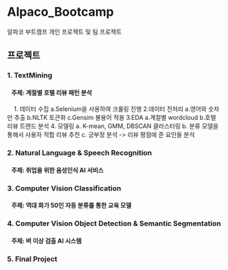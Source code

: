 # Alpaco_Bootcamp

알파코 부트캠프 개인 프로젝트 및 팀 프로젝트

## 프로젝트
### 1. TextMining
   #### &nbsp;&nbsp;&nbsp;주제: 계절별 호텔 리뷰 패턴 분석
   &nbsp;&nbsp;&nbsp; 1. 데이터 수집
      a.Selenium을 사용하여 크롤링 진행
2.데이터 전처리
a.영어와 숫자만 추출
b.NLTK 토큰화
c.Gensim 불용어 적용
3.EDA
a.계절별 wordcloud
b.호텔 리뷰 트렌드 분석
4. 모델링
a. K-mean, GMM, DBSCAN 클러스터링
b. 분류 모델을 통해서 사용자 적합 리뷰 추천
c. 긍부정 분석 -> 리뷰 평점에 준 요인들 분석

### 2. Natural Language & Speech Recognition
   #### &nbsp;&nbsp;&nbsp;주제: 취업을 위한 음성인식 AI 서비스
### 3. Computer Vision Classification
   #### &nbsp;&nbsp;&nbsp;주제: 역대 화가 50인 자동 분류를 통한 교육 모델
### 4. Computer Vision Object Detection & Semantic Segmentation
   #### &nbsp;&nbsp;&nbsp;주제: 벼 이상 검출 AI 시스템
   
### 5. Final Project
